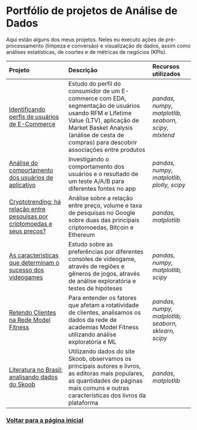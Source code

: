 # Portfólio de projetos de Análise de Dados

Aqui estão alguns dos meus projetos. Neles eu executo ações de pré-processamento (limpeza e conversão) e visualização de dados, assim como análises estatísticas, de coortes e de métricas de negócios (KPIs).

| Projeto               | Descrição                                                                                   | Recursos utilizados            |
|:--------------------- |:------------------------------------------------------------------------------------------- |:------------------------------ |
|[Identificando perfis de usuários de E-Commerce](https://github.com/diego-analytics/projetos_dados/blob/main/arquivos_projetos/projeto_ecommerce_comentado.ipynb "Identificando perfis de usuários de E-Commerce")|Estudo do perfil do consumidor de um E-commerce com EDA, segmentação de usuários usando RFM e Lifetime Value (LTV), aplicação de Market Basket Analysis (análise de cesta de compras) para descobrir associações entre produtos|*pandas, numpy, matplotlib, seaborn, scipy, mlxtend*|
|[Análise do comportamento dos usuários de aplicativo](https://github.com/diego-analytics/projetos_dados/blob/main/arquivos_projetos/Projeto_users_behavioral_analysis_2.ipynb "Análise do comportamento dos usuários de aplicativo")|Investigando o comportamento dos usuários e o resultado de um teste A/A/B para diferentes fontes no app|*pandas, numpy, matplotlib, plotly, scipy*|
|[Cryptotrending: há relação entre pesquisas por criptomoedas e seus preços?](https://github.com/diego-analytics/projetos_dados/blob/main/arquivos_projetos/cyrptocurrency_trends.ipynb "Cryptotrending: há relação entre pesquisas por criptomoedas e seus preços?")|Análise sobre a relação entre preço, volume e taxa de pesquisas no Google sobre duas das principais criptomoedas, Bitcoin e Ethereum|*pandas, matplotlib*|
|[As características que determinam o sucesso dos videogames](https://github.com/diego-analytics/projetos_dados/blob/main/arquivos_projetos/Projeto_console_analysis.ipynb "As características que determinam o sucesso dos videogames")|Estudo sobre as preferências por diferentes consoles de videogame, através de regiões e gêneros de jogos, através de análise exploratória e testes de hipóteses|*pandas, numpy, matplotlib, scipy*|
|[Retendo Clientes na Rede Model Fitness](https://github.com/diego-analytics/projetos_dados/blob/main/arquivos_projetos/Projeto_model_fitness.ipynb "Retendo Clientes na Rede Model Fitness")|Para entender os fatores que afetam a rotatividade de clientes, analisamos os dados da rede de academias Model Fitness utilizando análise exploratória e ML|*pandas, numpy, matplotlib, seaborn, sklearn, scipy*|
|[Literatura no Brasil: analisando dados do Skoob](https://github.com/diego-analytics/projetos_dados/blob/main/arquivos_projetos/skoob_analise.ipynb "Literatura no Brasil: analisando dados do Skoob")|Utilizando dados do site Skoob, observamos os principais autores e livros, as editoras mais populares, as quantidades de páginas mais comuns e outras características dos livros da plataforma|*pandas, matplotlib*|

### [Voltar para a página inicial](https://github.com/diego-analytics)
